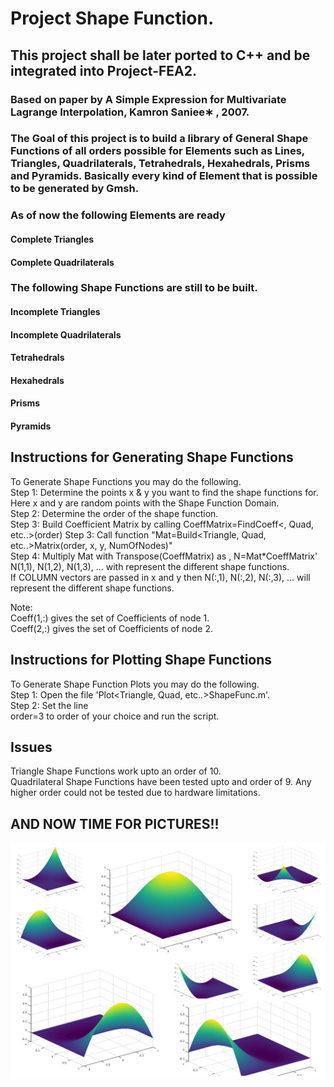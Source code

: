 # Project Shape Function.
## This project shall be later ported to C++ and be integrated into Project-FEA2.

### Based on paper by A Simple Expression for Multivariate Lagrange Interpolation, Kamron Saniee∗ , 2007.  

###  The Goal of this project is to build a library of General Shape Functions of all orders possible for Elements such as Lines, Triangles, Quadrilaterals, Tetrahedrals, Hexahedrals, Prisms and Pyramids. Basically every kind of Element that is possible to be generated by Gmsh.



### As of now the following Elements are ready
#### Complete Triangles
#### Complete Quadrilaterals

### The following Shape Functions are still to be built.
#### Incomplete Triangles
#### Incomplete Quadrilaterals
#### Tetrahedrals
#### Hexahedrals
#### Prisms
#### Pyramids





## Instructions for Generating Shape Functions

To Generate Shape Functions you may do the following.  
Step 1: Determine the points x & y you want to find the shape functions for.  
Here x and y are random points with the Shape Function Domain.  
Step 2: Determine the order of the shape function.  
Step 3: Build Coefficient Matrix by calling CoeffMatrix=FindCoeff<, Quad, etc..>(order)
Step 3: Call function "Mat=Build<Triangle, Quad, etc..>Matrix(order, x, y, NumOfNodes)"  
Step 4: Multiply Mat with Transpose(CoeffMatrix) as ,  N=Mat*CoeffMatrix'  
N(1,1), N(1,2), N(1,3), ... with represent the different shape functions.  
If COLUMN vectors are passed in x and y then N(:,1), N(:,2), N(:,3), ... will
represent the different shape functions.  

Note:  
Coeff(1,:) gives the set of Coefficients of node 1.  
Coeff(2,:) gives the set of Coefficients of node 2.  

## Instructions for Plotting Shape Functions

To Generate Shape Function Plots you may do the following.  
Step 1: Open the file 'Plot<Triangle, Quad, etc..>ShapeFunc.m'.  
Step 2: Set the line  
            order=3
to order of your choice and run the script.  

## Issues

Triangle Shape Functions work upto an order of 10.  
Quadrilateral Shape Functions have been tested upto and order of 9. Any higher order could not be tested due to hardware limitations.  

## AND NOW TIME FOR PICTURES!!
![alt tag](https://github.com/samadritakarmakar/ProjectShapeFunction/blob/master/Pics/Quad/CollageQuad.png)


